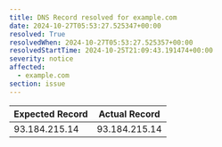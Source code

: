 ```yaml
---
title: DNS Record resolved for example.com
date: 2024-10-27T05:53:27.525347+00:00
resolved: True
resolvedWhen: 2024-10-27T05:53:27.525357+00:00
resolvedStartTime: 2024-10-25T21:09:43.191474+00:00
severity: notice
affected:
  - example.com
section: issue
---
```


| Expected Record  | Actual Record  |
|------------------|----------------|
| 93.184.215.14 | 93.184.215.14 |
